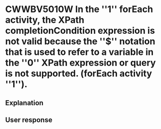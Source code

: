 # CWWBV5010W In the ''1'' forEach activity, the XPath completionCondition expression is not valid because the ''$'' notation that is used to refer to a variable in the ''0'' XPath expression or query is not supported. (forEach activity ''1'').

## Explanation

## User response